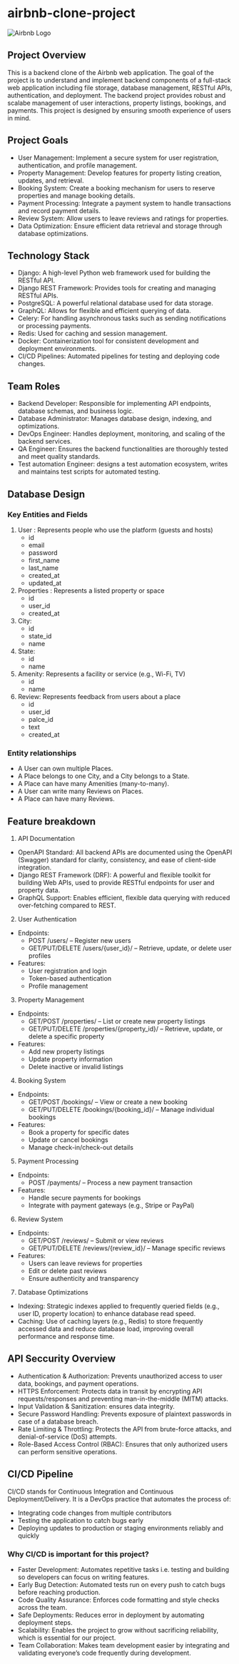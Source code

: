 # airbnb-clone-project


![Airbnb Logo](https://upload.wikimedia.org/wikipedia/commons/6/69/Airbnb_Logo_Bélo.svg)

##  Project Overview

This is a backend clone of the Airbnb web application. The goal of the project is to understand and implement backend components of a full-stack web application including file storage, database management, RESTful APIs, authentication, and deployment. The backend project provides robust and scalabe management of user interactions, property listings, bookings, and payments. This project is designed by ensuring smooth experience of users in mind.

## Project Goals

- User Management: Implement a secure system for user registration, authentication, and profile management.
- Property Management: Develop features for property listing creation, updates, and retrieval.
- Booking System: Create a booking mechanism for users to reserve properties and manage booking details.
- Payment Processing: Integrate a payment system to handle transactions and record payment details.
- Review System: Allow users to leave reviews and ratings for properties.
- Data Optimization: Ensure efficient data retrieval and storage through database optimizations.

## Technology Stack

- Django: A high-level Python web framework used for building the RESTful API.
- Django REST Framework: Provides tools for creating and managing RESTful APIs.
- PostgreSQL: A powerful relational database used for data storage.
- GraphQL: Allows for flexible and efficient querying of data.
- Celery: For handling asynchronous tasks such as sending notifications or processing payments.
- Redis: Used for caching and session management.
- Docker: Containerization tool for consistent development and deployment environments.
- CI/CD Pipelines: Automated pipelines for testing and deploying code changes.

## Team Roles

- Backend Developer: Responsible for implementing API endpoints, database schemas, and business logic.
- Database Administrator: Manages database design, indexing, and optimizations.
- DevOps Engineer: Handles deployment, monitoring, and scaling of the backend services.
- QA Engineer: Ensures the backend functionalities are thoroughly tested and meet quality standards.
- Test automation Engineer: designs a test automation ecosystem, writes and maintains test scripts for automated testing.

## Database Design

### Key Entities and Fields

1. User : Represents people who use the platform (guests and hosts)
   - id
   - email
   - password
   - first_name
   - last_name
   - created_at
   - updated_at
2. Properties : Represents a listed property or space
   - id
   - user_id
   - created_at
3. City:
   - id
   - state_id
   - name
4. State:
   - id
   - name
5. Amenity: Represents a facility or service (e.g., Wi-Fi, TV)
   - id
   - name 
6. Review: Represents feedback from users about a place
   - id
   - user_id
   - palce_id
   - text
   - created_at

### Entity relationships

- A User can own multiple Places.
- A Place belongs to one City, and a City belongs to a State.
- A Place can have many Amenities (many-to-many).
- A User can write many Reviews on Places.
- A Place can have many Reviews.

## Feature breakdown

1. API Documentation
- OpenAPI Standard: All backend APIs are documented using the OpenAPI (Swagger) standard for clarity, consistency, and ease of client-side integration.
- Django REST Framework (DRF): A powerful and flexible toolkit for building Web APIs, used to provide RESTful endpoints for user and property data.
- GraphQL Support: Enables efficient, flexible data querying with reduced over-fetching compared to REST.

2.  User Authentication
- Endpoints:
   - POST /users/ – Register new users
   - GET/PUT/DELETE /users/{user_id}/ – Retrieve, update, or delete user profiles
- Features:
   - User registration and login
   - Token-based authentication
   - Profile management

3. Property Management
- Endpoints:
   - GET/POST /properties/ – List or create new property listings
   - GET/PUT/DELETE /properties/{property_id}/ – Retrieve, update, or delete a specific property
- Features:
   - Add new property listings
   - Update property information
   - Delete inactive or invalid listings

4.  Booking System
- Endpoints:
   - GET/POST /bookings/ – View or create a new booking
   - GET/PUT/DELETE /bookings/{booking_id}/ – Manage individual bookings
- Features:
   - Book a property for specific dates
   - Update or cancel bookings
   - Manage check-in/check-out details

5. Payment Processing
- Endpoints:
   - POST /payments/ – Process a new payment transaction
- Features:
   - Handle secure payments for bookings
   - Integrate with payment gateways (e.g., Stripe or PayPal)

6. Review System
- Endpoints:
   - GET/POST /reviews/ – Submit or view reviews
   - GET/PUT/DELETE /reviews/{review_id}/ – Manage specific reviews
- Features:
   - Users can leave reviews for properties
   - Edit or delete past reviews
   - Ensure authenticity and transparency

 7. Database Optimizations
- Indexing: Strategic indexes applied to frequently queried fields (e.g., user ID, property location) to enhance database read speed.
- Caching: Use of caching layers (e.g., Redis) to store frequently accessed data and reduce database load, improving overall performance and response time.

## API Seccurity Overview

- Authentication & Authorization: Prevents unauthorized access to user data, bookings, and payment operations.
- HTTPS Enforcement: Protects data in transit by encrypting API requests/responses and preventing man-in-the-middle (MITM) attacks.
- Input Validation & Sanitization: ensures data integrity.
- Secure Password Handling: Prevents exposure of plaintext passwords in case of a database breach.
- Rate Limiting & Throttling: Protects the API from brute-force attacks, and denial-of-service (DoS) attempts.
- Role-Based Access Control (RBAC): Ensures that only authorized users can perform sensitive operations.

## CI/CD Pipeline

CI/CD stands for Continuous Integration and Continuous Deployment/Delivery. It is a DevOps practice that automates the process of:
- Integrating code changes from multiple contributors
- Testing the application to catch bugs early
- Deploying updates to production or staging environments reliably and quickly

### Why CI/CD is important for this project?
- Faster Development: Automates repetitive tasks i.e. testing and building so developers can focus on writing features.
- Early Bug Detection: Automated tests run on every push to catch bugs before reaching production.
- Code Quality Assurance: Enforces code formatting and style checks across the team.
- Safe Deployments: Reduces error in deployment by automating deployment steps.
- Scalability:	Enables the project to grow without sacrificing reliability, which is essential for our project.
- Team Collaboration: Makes team development easier by integrating and validating everyone’s code frequently during development.






